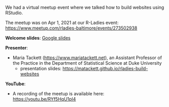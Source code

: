 We had a virtual meetup event where we talked how to build websites using RStudio.

The meetup was on Apr 1, 2021 at our R-Ladies event: https://www.meetup.com/rladies-baltimore/events/273502938

**Welcome slides**: [Google slides](https://docs.google.com/presentation/d/1vn8jCKwjYB_CcOWDypjV-ntGexaTKQwCt52jNQ7gCk4/edit?usp=sharing)

**Presenter**:
  - Maria Tackett (https://www.mariatackett.net), an Assistant Professor of the Practice in the Department of Statistical Science at Duke University
    - presentation slides: https://matackett.github.io/rladies-build-websites

**YouTube**: 
  - A recording of the meetup is available here: https://youtu.be/RYf5HqU1pI4